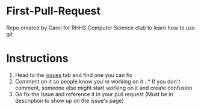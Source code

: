 # First-Pull-Request
Repo created by Carol for RHHS Computer Science club to learn how to use git

# Instructions

1. Head to the [issues](https://github.com/kipply/First-Pull-Request/issues) tab and find one you can fix
2. Comment on it so people know you're working on it
..* If you don't comment, someone else might start working on it and create confusion
3. Go fix the issue and reference it in your pull request (Must be in description to show up on the issue's page)

